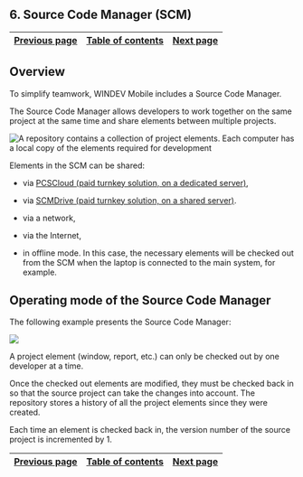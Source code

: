 
## 6. Source Code Manager (SCM)
			

| [Previous page](../Concepts_WM/1410086906.md) | [Table of contents](../Concepts_WM/1410086964.md) | [Next page](../Concepts_WM/1410086909.md) |
| --- | --- | --- |



<a name="NOTE1"></a>
<a name="NOTE1_1"></a>


## Overview
<a name="overview_ELTTEXTE000132"></a>
To simplify teamwork, WINDEV Mobile includes a Source Code Manager. 

The Source Code Manager allows developers to work together on the same project at the same time and share elements between multiple projects.

![A repository contains a collection of project elements. Each computer has a local copy of the elements required for development](https://doc.pcsoft.fr/en-US/images/image.awp?langid=3&name=P34-GDS.gif)


Elements in the SCM can be shared:

- via [PCSCloud (paid turnkey solution, on a dedicated server)](https://pcscloud.net/UK/cloud_development.awp),

- via [SCMDrive (paid turnkey solution, on a shared server)](https://pcscloud-drive.net/UK/SCMDrive/index.awp).

- via a network,

- via the Internet, 

- in offline mode. In this case, the necessary elements will be checked out from the SCM when the laptop is connected to the main system, for example.




<a name="NOTE2"></a>
<a name="NOTE2_1"></a>


## Operating mode of the Source Code Manager
<a name="operating_mode_the_source_code_manager_ELTTEXTE000156"></a>
The following example presents the Source Code Manager:

![](https://doc.pcsoft.fr/en-US/images/image.awp?langid=3&name=GestionnaireDeSources.gif)


A project element (window, report, etc.) can only be checked out by one developer at a time.

Once the checked out elements are modified, they must be checked back in so that the source project can take the changes into account. The repository stores a history of all the project elements since they were created.

Each time an element is checked back in, the version number of the source project is incremented by 1.

| [Previous page](../Concepts_WM/1410086906.md) | [Table of contents](../Concepts_WM/1410086964.md) | [Next page](../Concepts_WM/1410086909.md) |
| --- | --- | --- |




